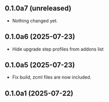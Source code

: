 ## 0.1.0a7 (unreleased)


- Nothing changed yet.


## 0.1.0a6 (2025-07-23)


- Hide upgrade step profiles from addons list


## 0.1.0a5 (2025-07-23)


- Fix build, zcml files are now included.


## 0.1.0a1 (2025-07-22)